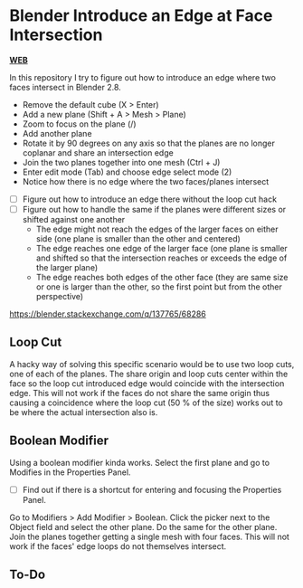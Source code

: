 # Blender Introduce an Edge at Face Intersection

[**WEB**](https://tomashubelbauer.github.io/blender-edge-at-face-intersection)

In this repository I try to figure out how to introduce an edge where two faces intersect in Blender 2.8.

- Remove the default cube (X > Enter)
- Add a new plane (Shift + A > Mesh > Plane)
- Zoom to focus on the plane (/)
- Add another plane
- Rotate it by 90 degrees on any axis so that the planes are no longer coplanar and share an intersection edge
- Join the two planes together into one mesh (Ctrl + J)
- Enter edit mode (Tab) and choose edge select mode (2)
- Notice how there is no edge where the two faces/planes intersect
- [ ] Figure out how to introduce an edge there without the loop cut hack
- [ ] Figure out how to handle the same if the planes were different sizes or shifted against one another
  - The edge might not reach the edges of the larger faces on either side (one plane is smaller than the other and centered)
  - The edge reaches one edge of the larger face (one plane is smaller and shifted so that the intersection reaches or exceeds the edge of the larger plane)
  - The edge reaches both edges of the other face (they are same size or one is larger than the other, so the first point but from the other perspective)

https://blender.stackexchange.com/q/137765/68286

## Loop Cut

A hacky way of solving this specific scenario would be to use two loop cuts, one of each of the planes.
The share origin and loop cuts center within the face so the loop cut introduced edge would coincide with the intersection edge.
This will not work if the faces do not share the same origin thus causing a coincidence where the loop cut (50 % of the size)
works out to be where the actual intersection also is.

## Boolean Modifier

Using a boolean modifier kinda works. Select the first plane and go to Modifies in the Properties Panel.

 - [ ] Find out if there is a shortcut for entering and focusing the Properties Panel.

Go to Modifiers > Add Modifier > Boolean. Click the picker next to the Object field and select the other plane.
Do the same for the other plane. Join the planes together getting a single mesh with four faces.
This will not work if the faces' edge loops do not themselves intersect.

## To-Do
